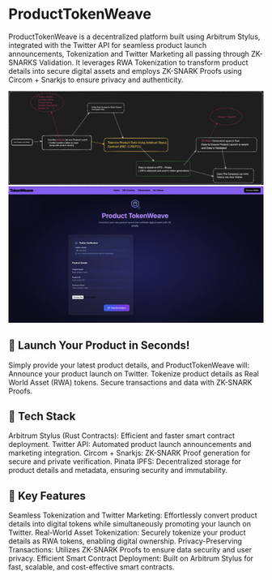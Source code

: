 # ProductTokenWeave

ProductTokenWeave is a decentralized platform built using Arbitrum Stylus, integrated with the Twitter API for seamless product launch announcements, Tokenization and Twitter Marketing all passing through ZK-SNARKS Validation. It leverages RWA Tokenization to transform product details into secure digital assets and employs ZK-SNARK Proofs using Circom + Snarkjs to ensure privacy and authenticity.



<img src="Flow.png" alt="ProductTokenWeave" border="0">
<img src="Photo.png" alt="ProductTokenWeave" border="0">

## 🚀 Launch Your Product in Seconds! 
Simply provide your latest product details, and ProductTokenWeave will:
Announce your product launch on Twitter.
Tokenize product details as Real World Asset (RWA) tokens.
Secure transactions and data with ZK-SNARK Proofs.


## 🔧 Tech Stack
Arbitrum Stylus (Rust Contracts): Efficient and faster smart contract deployment.
Twitter API: Automated product launch announcements and marketing integration.
Circom + Snarkjs: ZK-SNARK Proof generation for secure and private verification.
Pinata IPFS: Decentralized storage for product details and metadata, ensuring security and immutability.

## 🌟 Key Features
Seamless Tokenization and Twitter Marketing: Effortlessly convert product details into digital tokens while simultaneously promoting your launch on Twitter.
Real-World Asset Tokenization: Securely tokenize your product details as RWA tokens, enabling digital ownership.
Privacy-Preserving Transactions: Utilizes ZK-SNARK Proofs to ensure data security and user privacy.
Efficient Smart Contract Deployment: Built on Arbitrum Stylus for fast, scalable, and cost-effective smart contracts.



